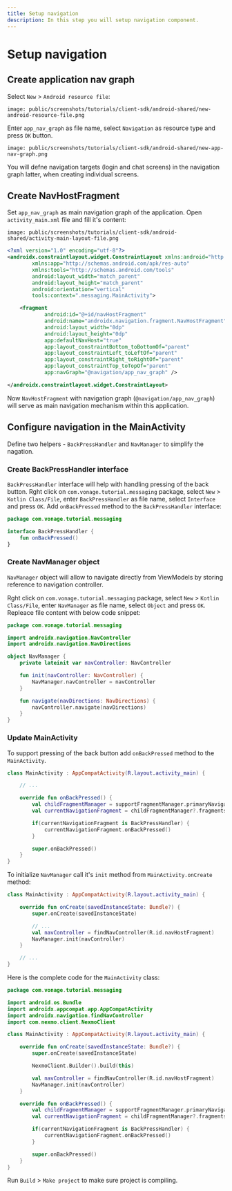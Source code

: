 ```yaml
---
title: Setup navigation
description: In this step you will setup navigation component.
---
```


# Setup navigation

## Create application nav graph

Select `New` > `Android resource file`:

```screenshot
image: public/screenshots/tutorials/client-sdk/android-shared/new-android-resource-file.png
```

Enter `app_nav_graph` as file name, select `Navigation` as resource type and press `OK` button.

```screenshot
image: public/screenshots/tutorials/client-sdk/android-shared/new-app-nav-graph.png
```

You will defne navigation targets (login and chat screens) in the navigation graph latter, when creating individual screens. 

## Create NavHostFragment

Set `app_nav_graph` as main navigation graph of the application. Open `activity_main.xml` file and fill it's content:

```screenshot
image: public/screenshots/tutorials/client-sdk/android-shared/activity-main-layout-file.png
```

```xml
<?xml version="1.0" encoding="utf-8"?>
<androidx.constraintlayout.widget.ConstraintLayout xmlns:android="http://schemas.android.com/apk/res/android"
        xmlns:app="http://schemas.android.com/apk/res-auto"
        xmlns:tools="http://schemas.android.com/tools"
        android:layout_width="match_parent"
        android:layout_height="match_parent"
        android:orientation="vertical"
        tools:context=".messaging.MainActivity">

    <fragment
            android:id="@+id/navHostFragment"
            android:name="androidx.navigation.fragment.NavHostFragment"
            android:layout_width="0dp"
            android:layout_height="0dp"
            app:defaultNavHost="true"
            app:layout_constraintBottom_toBottomOf="parent"
            app:layout_constraintLeft_toLeftOf="parent"
            app:layout_constraintRight_toRightOf="parent"
            app:layout_constraintTop_toTopOf="parent"
            app:navGraph="@navigation/app_nav_graph" />

</androidx.constraintlayout.widget.ConstraintLayout>
```

Now `NavHostFragment` with navigation graph (`@navigation/app_nav_graph`) will serve as main navigation mechanism within this application.


## Configure navigation in the MainActivity

Define two helpers - `BackPressHandler` and `NavManager` to simplify the nagation.

### Create BackPressHandler interface

`BackPressHandler` interface will help with handling pressing of the back button. Rght click on `com.vonage.tutorial.messaging` package, select `New` > `Kotlin Class/File`, enter `BackPressHandler` as file name, select `Interface` and press `OK`. Add `onBackPressed` method to the `BackPressHandler` interface:

```kotlin
package com.vonage.tutorial.messaging

interface BackPressHandler {
    fun onBackPressed()
}
```

### Create NavManager object

`NavManager` object will allow to navigate directly from ViewModels by storing reference to navigation controller.

Rght click on `com.vonage.tutorial.messaging` package, select `New` > `Kotlin Class/File`, enter `NavManager` as file name, select `Object` and press `OK`. Repleace file content with below code snippet:

```kotlin
package com.vonage.tutorial.messaging

import androidx.navigation.NavController
import androidx.navigation.NavDirections

object NavManager {
    private lateinit var navController: NavController

    fun init(navController: NavController) {
        NavManager.navController = navController
    }

    fun navigate(navDirections: NavDirections) {
        navController.navigate(navDirections)
    }
}
```

### Update MainActivity

To support pressing of the back button add `onBackPressed` method to the `MainActivity`.

```kotlin
class MainActivity : AppCompatActivity(R.layout.activity_main) {

    // ...

    override fun onBackPressed() {
        val childFragmentManager = supportFragmentManager.primaryNavigationFragment?.childFragmentManager
        val currentNavigationFragment = childFragmentManager?.fragments?.first()

        if(currentNavigationFragment is BackPressHandler) {
            currentNavigationFragment.onBackPressed()
        }

        super.onBackPressed()
    }
}
```

To initialize `NavManager` call it's `init` method from `MainActivity.onCreate` method:

```kotlin
class MainActivity : AppCompatActivity(R.layout.activity_main) {

    override fun onCreate(savedInstanceState: Bundle?) {
        super.onCreate(savedInstanceState)

        // ...
        val navController = findNavController(R.id.navHostFragment)
        NavManager.init(navController)
    }

    // ...
}

```

Here is the complete code for the `MainActivity` class:

```kotlin
package com.vonage.tutorial.messaging

import android.os.Bundle
import androidx.appcompat.app.AppCompatActivity
import androidx.navigation.findNavController
import com.nexmo.client.NexmoClient

class MainActivity : AppCompatActivity(R.layout.activity_main) {

    override fun onCreate(savedInstanceState: Bundle?) {
        super.onCreate(savedInstanceState)

        NexmoClient.Builder().build(this)

        val navController = findNavController(R.id.navHostFragment)
        NavManager.init(navController)
    }

    override fun onBackPressed() {
        val childFragmentManager = supportFragmentManager.primaryNavigationFragment?.childFragmentManager
        val currentNavigationFragment = childFragmentManager?.fragments?.first()

        if(currentNavigationFragment is BackPressHandler) {
            currentNavigationFragment.onBackPressed()
        }

        super.onBackPressed()
    }
}
```

Run `Build` > `Make project` to make sure project is compiling.